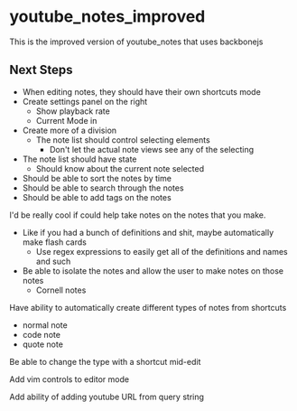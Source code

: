 youtube_notes_improved
======================

This is the improved version of youtube_notes that uses backbonejs



Next Steps
----------
* When editing notes, they should have their own shortcuts mode
* Create settings panel on the right
    * Show playback rate
    * Current Mode in
* Create more of a division
    * The note list should control selecting elements
        * Don't let the actual note views see any of the selecting
* The note list should have state
    * Should know about the current note selected
* Should be able to sort the notes by time
* Should be able to search through the notes
* Should be able to add tags on the notes



I'd be really cool if could help take notes on the notes that you make.
* Like if you had a bunch of definitions and shit, maybe automatically make flash cards
    * Use regex expressions to easily get all of the definitions and names and such
* Be able to isolate the notes and allow the user to make notes on those notes
    * Cornell notes

Have ability to automatically create different types of notes from shortcuts
* normal note
* code note
* quote note

Be able to change the type with a shortcut mid-edit

Add vim controls to editor mode

Add ability of adding youtube URL from query string
